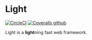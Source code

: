 # Light

[![CircleCI](https://img.shields.io/circleci/project/github/ludicrousxyz/light.svg?label=CI%20STATUS&style=for-the-badge)](https://circleci.com/gh/ludicrousxyz/light) [![Coveralls github](https://img.shields.io/coveralls/github/ludicrousxyz/light.svg?label=CODE%20COVERAGE&style=for-the-badge)](https://coveralls.io/github/ludicrousxyz/light)

Light is a **light**ning fast web framework.
